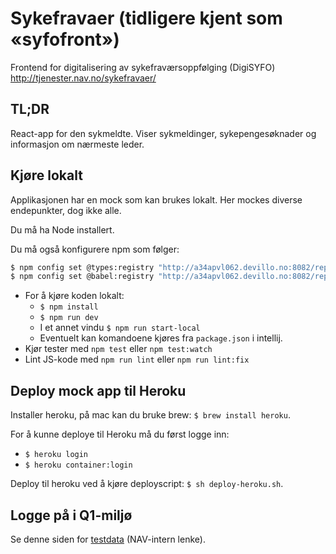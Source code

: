 # Sykefravaer (tidligere kjent som «syfofront»)
Frontend for digitalisering av sykefraværsoppfølging (DigiSYFO) http://tjenester.nav.no/sykefravaer/

## TL;DR
React-app for den sykmeldte. Viser sykmeldinger, sykepengesøknader og informasjon om nærmeste leder.

## Kjøre lokalt
Applikasjonen har en mock som kan brukes lokalt. Her mockes diverse endepunkter, dog ikke alle. 

Du må ha Node installert.

Du må også konfigurere npm som følger:

```bash
$ npm config set @types:registry "http://a34apvl062.devillo.no:8082/repository/npm-all"
$ npm config set @babel:registry "http://a34apvl062.devillo.no:8082/repository/npm-all"
```

* For å kjøre koden lokalt: 
    - `$ npm install`
    - `$ npm run dev`
    - I et annet vindu `$ npm run start-local`
    - Eventuelt kan komandoene kjøres fra `package.json` i intellij.
* Kjør tester med `npm test` eller `npm test:watch`
* Lint JS-kode med `npm run lint` eller `npm run lint:fix`

## Deploy mock app til Heroku
Installer heroku, på mac kan du bruke brew: `$ brew install heroku`.

For å kunne deploye til Heroku må du først logge inn: 
* `$ heroku login`
* `$ heroku container:login`

Deploy til heroku ved å kjøre deployscript: `$ sh deploy-heroku.sh`.

## Logge på i Q1-miljø
Se denne siden for [testdata](https://confluence.adeo.no/pages/viewpage.action?pageId=228580060) (NAV-intern lenke).
